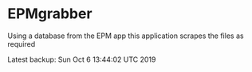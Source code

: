 # EPMgrabber
Using a database from the EPM app this application scrapes the files as required


Latest backup: Sun Oct 6 13:44:02 UTC 2019
